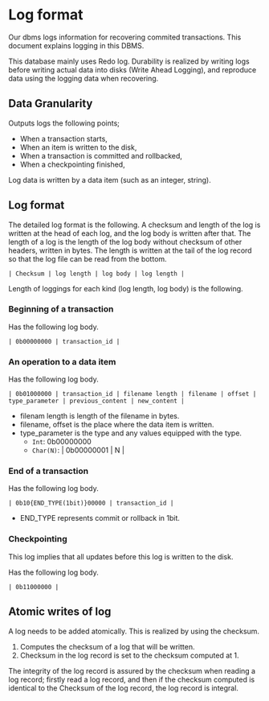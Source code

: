 # Log format

Our dbms logs information for recovering commited transactions.
This document explains logging in this DBMS.

This database mainly uses Redo log. Durability is realized by writing logs before 
writing actual data into disks (Write Ahead Logging), and reproduce data 
using the logging data when recovering.

## Data Granularity

Outputs logs the following points;

- When a transaction starts,
- When an item is written to the disk,
- When a transaction is committed and rollbacked,
- When a checkpointing finished,

Log data is written by a data item (such as an integer, string).

## Log format

The detailed log format is the following. 
A checksum and length of the log is written at the head of each log,
and the log body is written after that. The length of a log is the length of the log body without checksum of other headers, written in bytes. The length is written at the tail of the log record so that the log file can be read from the bottom.

```
| Checksum | log length | log body | log length |
```

Length of loggings for each kind (log length, log body) is the following.

### Beginning of a transaction

Has the following log body.
```
| 0b00000000 | transaction_id |
```

### An operation to a data item

Has the following log body.
```
| 0b01000000 | transaction_id | filename length | filename | offset | type_parameter | previous_content | new_content | 
```

- filenam length is length of the filename in bytes.
- filename, offset is the place where the data item is written.
- type_parameter is the type and any values equipped with the type.
    - `Int`: 0b00000000
    - `Char(N)`: | 0b00000001 | N |

### End of a transaction

Has the following log body.
```
| 0b10{END_TYPE(1bit)}00000 | transaction_id |
```

- END_TYPE represents commit or rollback in 1bit.

### Checkpointing

This log implies that all updates before this log is written to the disk.

Has the following log body.
```
| 0b11000000 |
```

## Atomic writes of log

A log needs to be added atomically. This is realized by using the checksum.

1. Computes the checksum of a log that will be written.
2. Checksum in the log record is set to the checksum computed at 1.

The integrity of the log record is assured by the checksum when reading a log record;
firstly read a log record, and then if the checksum computed is identical to the 
Checksum of the log record, the log record is integral.